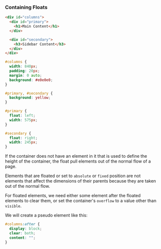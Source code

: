 ### Containing Floats

```html
<div id="columns">
  <div id="primary">
    <h1>Main Content</h1>
  </div>

  <div id="secondary">
    <h3>Sidebar Content</h3>
  </div>
</div>
```

```css
#columns {
  width: 840px;
  padding: 20px;
  margin: 0 auto;
  background: #e0e0e0;
}

#primary, #secondary {
  background: yellow;
}

#primary {
  float: left;
  width: 575px;
}

#secondary {
  float: right;
  width: 245px;
}
```

If the container does not have an element in it that is used to define the height of the container, the float pull elements out of the normal flow of a page.

Elements that are floated or set to `absolute` or `fixed` position are not elements that affect the dimensions of their parents because they are taken out of the normal flow.

For floated elements, we need either some element after the floated elements to clear them, or set the container's `overflow` to a value other than `visible`.

We will create a pseudo element like this:
```css
#columns:after {
  display: block;
  clear: both;
  content: "";
}
```
